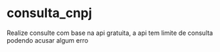 # consulta_cnpj
Realize consulte com base na api gratuita, a api tem limite de consulta podendo acusar algum erro 
